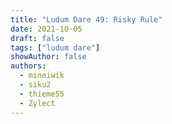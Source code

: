 ```yaml
---
title: "Ludum Dare 49: Risky Rule"
date: 2021-10-05
draft: false
tags: ["ludum dare"]
showAuthor: false
authors:
  - mineiwik
  - siku2
  - thieme55
  - Zylect
---
```

